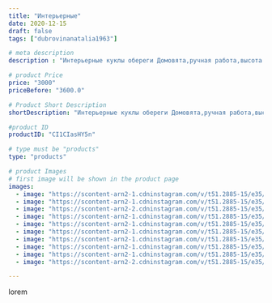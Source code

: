 ```yaml
---
title: "Интерьерные"
date: 2020-12-15
draft: false
tags: ["dubrovinanatalia1963"]

# meta description
description : "Интерьерные куклы обереги Домовята,ручная работа,высота 32//-35 см.Хороший подарок на Новый год в любой дом.По вопросам приобретения обращаться в директ."

# product Price
price: "3000"
priceBefore: "3600.0"

# Product Short Description
shortDescription: "Интерьерные куклы обереги Домовята,ручная работа,высота 32//-35 см.Хороший подарок на Новый год в любой дом.По вопросам приобретения обращаться в директ."

#product ID
productID: "CI1CIasHY5n"

# type must be "products"
type: "products"

# product Images
# first image will be shown in the product page
images:
  - image: "https://scontent-arn2-1.cdninstagram.com/v/t51.2885-15/e35/131312012_237638857718740_2398298298724495911_n.jpg?_nc_ht=scontent-arn2-1.cdninstagram.com&_nc_cat=104&_nc_ohc=bu1OlesJJdYAX_oYOjN&se=7&tp=1&oh=06127fce38c7644c5c2ea40c7ebbcaa3&oe=605F6DA5&ig_cache_key=MjQ2NDg4NTczNDExMTA5Njk0OQ%3D%3D.2"
  - image: "https://scontent-arn2-1.cdninstagram.com/v/t51.2885-15/e35/131256733_4167005156648575_4573858996000756651_n.jpg?_nc_ht=scontent-arn2-1.cdninstagram.com&_nc_cat=107&_nc_ohc=4b5ZNOeGv14AX-wpn6-&se=7&tp=1&oh=2e73a4c1e7e7d399ba82f69e7fa5dfcd&oe=605F13CA&ig_cache_key=MjQ2NDg4NTczNDEyNzc4MTQwOA%3D%3D.2"
  - image: "https://scontent-arn2-2.cdninstagram.com/v/t51.2885-15/e35/131491056_1037529343412441_2577447690759254890_n.jpg?_nc_ht=scontent-arn2-2.cdninstagram.com&_nc_cat=105&_nc_ohc=t5xf6hG6VdgAX_LFZVE&se=7&tp=1&oh=c0a6a09561ef2f2c162b00a35565bbf2&oe=605FCA8B&ig_cache_key=MjQ2NDg4NTczNDIyODQyMTc1MA%3D%3D.2"
  - image: "https://scontent-arn2-1.cdninstagram.com/v/t51.2885-15/e35/131040619_1053228585155751_5372774965209967628_n.jpg?_nc_ht=scontent-arn2-1.cdninstagram.com&_nc_cat=103&_nc_ohc=_uzbutLGs9gAX81tSqA&se=7&tp=1&oh=d9b144a834541478cb201c6dff77d636&oe=605F7122&ig_cache_key=MjQ2NDg4NTczNDE3ODIyNzAyMw%3D%3D.2"
  - image: "https://scontent-arn2-1.cdninstagram.com/v/t51.2885-15/e35/130984422_724098468312052_7644948736956531914_n.jpg?_nc_ht=scontent-arn2-1.cdninstagram.com&_nc_cat=104&_nc_ohc=-L84fueA2CUAX_v_n0X&se=7&tp=1&oh=bb26ffb0e46cd61e5acea452e45e6b08&oe=605E3F27&ig_cache_key=MjQ2NDg4NTczNDE0NDYzMDAwMw%3D%3D.2"
  - image: "https://scontent-arn2-1.cdninstagram.com/v/t51.2885-15/e35/131207951_232764761570775_7153113056776111117_n.jpg?_nc_ht=scontent-arn2-1.cdninstagram.com&_nc_cat=103&_nc_ohc=ypukkxk-wfUAX-TAZBs&se=7&tp=1&oh=37622e1394d43ee2f3b3f0ba9dcd278a&oe=605F7966&ig_cache_key=MjQ2NDg4NTczNDEyNzkwNzM3Mg%3D%3D.2"
  - image: "https://scontent-arn2-1.cdninstagram.com/v/t51.2885-15/e35/131004057_1137102823418032_3465856285915490667_n.jpg?_nc_ht=scontent-arn2-1.cdninstagram.com&_nc_cat=104&_nc_ohc=4sHicgYmp-gAX-6Yt6r&se=7&tp=1&oh=60ba98f40cf37f0710306dbf81583af3&oe=605EB693&ig_cache_key=MjQ2NDg4NTczNDE1MjkwNDA0NA%3D%3D.2"
  - image: "https://scontent-arn2-1.cdninstagram.com/v/t51.2885-15/e35/131405918_1331230877209586_7036143186181400148_n.jpg?_nc_ht=scontent-arn2-1.cdninstagram.com&_nc_cat=102&_nc_ohc=kY2Kg8RUILEAX_dSZc3&se=7&tp=1&oh=6108dfe96040100af2c18b1d21e7c8e0&oe=6060D7B1&ig_cache_key=MjQ2NDg4NTczNDE5NDgyNjI2MQ%3D%3D.2"
  - image: "https://scontent-arn2-1.cdninstagram.com/v/t51.2885-15/e35/130923182_747729895832635_2556806457557511371_n.jpg?_nc_ht=scontent-arn2-1.cdninstagram.com&_nc_cat=107&_nc_ohc=8EenfXEMc5wAX9WfsgD&se=7&tp=1&oh=2305268b3774e8fba2d6d3233e0f8026&oe=605E6E10&ig_cache_key=MjQ2NDg4NTczNDE4NjQ2NzkzNA%3D%3D.2"
  - image: "https://scontent-arn2-2.cdninstagram.com/v/t51.2885-15/e35/131072085_758835694984176_5933935215682203805_n.jpg?_nc_ht=scontent-arn2-2.cdninstagram.com&_nc_cat=100&_nc_ohc=MDYE2fccccsAX8j3QLS&se=7&tp=1&oh=c0051df10973b814e730e512cbcbd485&oe=605E283E&ig_cache_key=MjQ2NDg4NTczNDE2OTc0ODI5OA%3D%3D.2"

---
```

lorem
